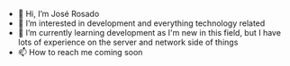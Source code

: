 - 👋 Hi, I’m José Rosado
- 👀 I’m interested in development and everything technology related
- 🌱 I’m currently learning development as I'm new in this field, but I have lots of experience on the server and network side of things
- 📫 How to reach me coming soon

<!---
jerosado/jerosado is a ✨ special ✨ repository because its `README.md` (this file) appears on your GitHub profile.
You can click the Preview link to take a look at your changes.
--->
